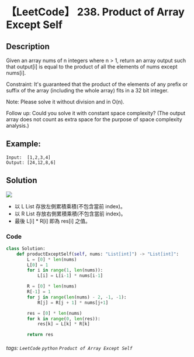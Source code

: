 # 【LeetCode】 238. Product of Array Except Self

## Description
Given an array nums of n integers where n > 1,  return an array output such that output[i] is equal to the product of all the elements of nums except nums[i].

Constraint: It's guaranteed that the product of the elements of any prefix or suffix of the array (including the whole array) fits in a 32 bit integer.

Note: Please solve it without division and in O(n).

Follow up:
Could you solve it with constant space complexity? (The output array does not count as extra space for the purpose of space complexity analysis.)

## Example:

```
Input:  [1,2,3,4]
Output: [24,12,8,6]
```

## Solution
![](https://leetcode.com/problems/product-of-array-except-self/Figures/238/products.png)
* 以 L List 存放左側累積乘積(不包含當前 index)。
* 以 R List 存放右側累積乘積(不包含當前 index)。
* 最後 L[i] * R[i] 即為 res[i] 之值。

### Code
```python
class Solution:
    def productExceptSelf(self, nums: "List[int]") -> "List[int]":
        L = [0] * len(nums)
        L[0] = 1
        for i in range(1, len(nums)):
            L[i] = L[i-1] * nums[i-1]

        R = [0] * len(nums)
        R[-1] = 1
        for j in range(len(nums) - 2, -1, -1):
            R[j] = R[j + 1] * nums[j+1]

        res = [0] * len(nums)
        for k in range(0, len(res)):
            res[k] = L[k] * R[k]

        return res
```

###### tags: `LeetCode` `python` `Product of Array Except Self` 